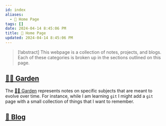 ```yaml
---
id: index
aliases:
  - 🏡 Home Page
tags: []
date: 2024-04-14 8:45:06 PM
title: 🏡 Home Page
updated: 2024-04-14 8:45:06 PM
---
```


> [!abstract]
> This webpage is a collection of notes, projects, and blogs. Each of these categories is broken up in the sections outlined on this page.


## [👨‍🌾 Garden](garden.md)

The [👨‍🌾 Garden](garden.md) represents notes on specific subjects that are meant to evolve over time. For instance, while I am learning `git` I might add a `git` page with a small collection of things that I want to remember.

## [📝 Blog](blog.md)